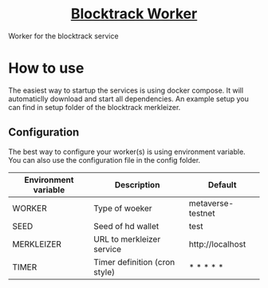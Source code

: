 <p align="center">
  <a href="https://www.blocktrack.net/">
  <h1 align="center">Blocktrack Worker</h1>
  </a>
  Worker for the blocktrack service
</p>

# How to use
The easiest way to startup the services is using docker compose. It will automaticlly download and start all dependencies. An example setup you can find in setup folder of the blocktrack merkleizer.

## Configuration

The best way to configure your worker(s) is using environment variable. You can also use the configuration file in the config folder.

| Environment variable | Description                   | Default           |
| ---                  | ---                           | ---               |
| WORKER               | Type of woeker                | metaverse-testnet |
| SEED                 | Seed of hd wallet             | test              |
| MERKLEIZER           | URL to merkleizer service     | http://localhost  |
| TIMER                | Timer definition (cron style) | * * * * *         |
